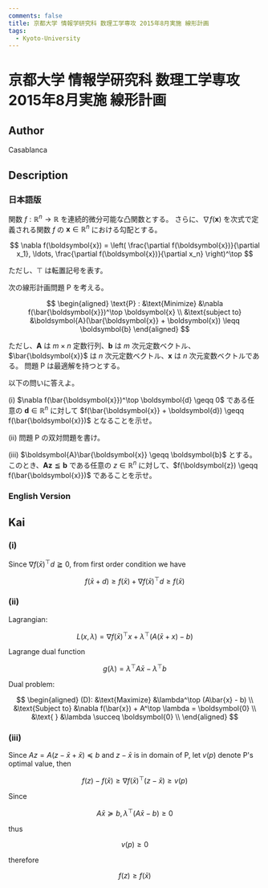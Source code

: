 ```yaml
---
comments: false
title: 京都大学 情報学研究科 数理工学専攻 2015年8月実施 線形計画
tags:
  - Kyoto-University
---
```

# 京都大学 情報学研究科 数理工学専攻 2015年8月実施 線形計画

## **Author**
Casablanca

## **Description**
### 日本語版
関数 $f : \mathbb{R}^n \rightarrow \mathbb{R}$ を連続的微分可能な凸関数とする。
さらに、$\nabla f(\boldsymbol{x})$ を次式で定義される関数 $f$ の $\boldsymbol{x} \in \mathbb{R}^n$ における勾配とする。

$$
\nabla f(\boldsymbol{x}) = \left( \frac{\partial f(\boldsymbol{x})}{\partial x_1}, \ldots, \frac{\partial f(\boldsymbol{x})}{\partial x_n} \right)^\top
$$

ただし、$\top$ は転置記号を表す。

次の線形計画問題 P を考える。

$$
\begin{aligned}
\text{P} : &\text{Minimize} &\nabla f(\bar{\boldsymbol{x}})^\top \boldsymbol{x} \\
&\text{subject to} &\boldsymbol{A}(\bar{\boldsymbol{x}} + \boldsymbol{x}) \leqq \boldsymbol{b}
\end{aligned}
$$

ただし、$\boldsymbol{A}$ は $m \times n$ 定数行列、$\boldsymbol{b}$ は $m$ 次元定数ベクトル、$\bar{\boldsymbol{x}}$ は $n$ 次元定数ベクトル、$\boldsymbol{x}$ は $n$ 次元変数ベクトルである。
問題 P は最適解を持つとする。

以下の問いに答えよ。

(i) $\nabla f(\bar{\boldsymbol{x}})^\top \boldsymbol{d} \geqq 0$ である任意の $\boldsymbol{d} \in \mathbb{R}^n$ に対して $f(\bar{\boldsymbol{x}} + \boldsymbol{d}) \geqq f(\bar{\boldsymbol{x}})$ となることを示せ。

(ii) 問題 P の双対問題を書け。

(iii) $\boldsymbol{A}\bar{\boldsymbol{x}} \geqq \boldsymbol{b}$ とする。このとき、$\boldsymbol{A} \boldsymbol{z} \leqq \boldsymbol{b}$ である任意の $z \in \mathbb{R}^n$ に対して、$f(\boldsymbol{z}) \geqq f(\bar{\boldsymbol{x}})$ であることを示せ。


### English Version


## **Kai**
### (i)
Since $\nabla f(\bar{x})^\top d \geqq 0$, from first order condition we have

$$
f(\bar{x} + d) \geq f(\bar{x}) + \nabla f(\bar{x})^\top d \geq f(\bar{x})
$$

### (ii)
Lagrangian:

$$
L(x, \lambda) = \nabla f(\bar{x})^\top x + \lambda^\top (A(\bar{x} + x) - b)
$$

Lagrange dual function

$$
g(\lambda) = \lambda ^\top A \bar{x} - \lambda^\top b
$$

Dual problem:

$$
\begin{aligned}
(D): &\text{Maximize} &\lambda^\top (A\bar{x} - b) \\
&\text{Subject to} &\nabla f(\bar{x}) + A^\top \lambda = \boldsymbol{0} \\
&\text{ } &\lambda \succeq \boldsymbol{0} \\
\end{aligned}
$$

### (iii)
Since $Az = A(z-\bar{x} + \bar{x}) \preceq b$ and $z-\bar{x}$ is in domain of P, let $v(p)$ denote P's optimal value, then

$$
f(z) - f(\bar{x}) \geq \nabla f(\bar{x})^\top (z- \bar{x}) \geq v(p)
$$

Since

$$
A\bar{x} \succeq b, \lambda ^\top (A\bar{x}-b) \geq 0
$$

thus

$$
v(p) \geq 0
$$

therefore

$$
f(z) \geq f(\bar{x})
$$
